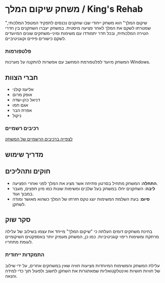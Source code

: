 # משחק שיקום המלך / King's Rehab


"שיקום המלך" הוא משחק ייחודי שבו שחקנים נכנסים לתפקיד המטפל המלכותי, שמטרתו לשקם את המלך לאחר פציעה מיסטית. במשחק יעברו השחקנים בין חדרי הטירה המלכותית, ובכל חדר יתמודדו עם משימות ומיני-משחקים שונים המיועדים לשקם כישורים פיזיים וקוגניטיביים.

### פלטפורמות
המשחק מיועד לפלטפורמת המחשב עם אפשרות להתקנה על מערכות Windows.
## חברי הצוות
- אליעוז קולני
- אופק מרום
- דניאל כהן-שדה
- אגם חמו
- אפרת הבר
- ניקול

### רכיבים רשמיים
[לצפייה ברכיבים הרשמיים של המשחק](https://github.com/RehabGaming/King-s-Rehab-Game/blob/main/formal-elements.md)

## מדריך שימוש


## חוקים ותהליכים
- **התחלה**: המשחק מתחיל בסרטון פתיחה אשר מציג את המלך לפני ואחרי הפציעה.
- **ליבה**: השחקנים יחלו במשחק בעל שלבים ומשימות שונות כמו  מיון חפצים, מעבר במבוך ועוד.
- **סיום**: בעת השלמת המשימות יוצג טקס חזרתו של המלך כשהוא מאושר ומודה לשחקן.


## סקר שוק
בחינת משחקים דומים העלתה כי "שיקום המלך" מייחד את עצמו בשילוב של עלילה מרתקת ומשימות ריפוי קוגניטיביות. כמו כן, המשחק מעמיק יותר באספקטים השיקומיים לעומת מתחריו.

### התמקדות ייחודית
עלילת המשחק והמשימות המיוחדות מציעות חוויה שאין במשחקים אחרים, על ידי שילוב של חוויות חושיות ואינטלקטואליות שמאתגרות את השחקן לחשוב ולפעול תוך כדי למידה והנאה.
